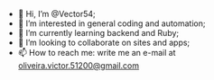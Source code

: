 - 👋 Hi, I’m @Vector54;
- 👀 I’m interested in general coding and automation;
- 🌱 I’m currently learning backend and Ruby;
- 💞️ I’m looking to collaborate on sites and apps;
- 📫 How to reach me: write me an e-mail at oliveira.victor.51200@gmail.com

<!---
Vector54/Vector54 is a ✨ special ✨ repository because its `README.md` (this file) appears on your GitHub profile.
You can click the Preview link to take a look at your changes.
--->
